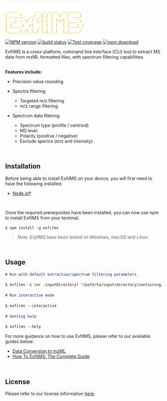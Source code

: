 ![ExfilMS](./img/logo.png)  
[![NPM version][npm-image]][npm-url]
[![build status][ci-image]][ci-url]
[![Test coverage][codecov-image]][codecov-url]
[![npm download][download-image]][download-url]

ExfilMS is a cross-platform, command line interface (CLI) tool to extract MS data from mzML formatted files, with spectrum filtering capabilities.  
<br>

**Features include:**

- Precision value rounding

- Spectra filtering

  - Targeted m/z filtering
  - m/z range filtering

- Spectrum data filtering

  - Spectrum type (profile / centroid)
  - MS level
  - Polarity (positive / negative)
  - Exclude spectra (m/z and intensity)

<br>

## Installation

Before being able to install ExfilMS on your device, you will first need to have the following installed:

- [Node.js®][nodejs-url]

<br>

Once the required prerequisites have been installed, you can now use npm to install ExfilMS from your terminal.

`$ npm install -g exfilms`

> _Note: ExfilMS have been tested on Windows, macOS and Linux._

<br>

## Usage

```md
# Run with default extraction/spectrum filtering parameters

$ exfilms -i (or -inputDirectory) "/path/to/input/directory/containing/mzML/data/files/"

# Run interactive mode

$ exfilms --interactive

# Getting help

$ exfilms --help
```

For more guidance on how to use ExfilMS, please refer to our available guides below:

- [Data Conversion to mzML](./doc/data-conversion-to-mzML.md)
- [How To ExfilMS: The Complete Guide](./doc/how-to-exfilms-the-complete-guide.md)

<br>

<!-- ## API Documentation
Please refer to our API documentation [here](https://vmalnathnambiar.github.io/exfilms/). -->

## License

Please refer to our license information [here](./LICENSE).

<!-- URLs used in the markdown document-->

[npm-image]: https://img.shields.io/npm/v/exfilms.svg
[npm-url]: https://www.npmjs.com/package/exfilms
[ci-image]: https://github.com/vmalnathnambiar/exfilms/workflows/Node.js%20CI/badge.svg?branch=main
[ci-url]: https://github.com/vmalnathnambiar/exfilms/actions?query=workflow%3A%22Node.js+CI%22
[codecov-image]: https://img.shields.io/codecov/c/github/vmalnathnambiar/exfilms.svg
[codecov-url]: https://codecov.io/gh/vmalnathnambiar/exfilms
[download-image]: https://img.shields.io/npm/dm/exfilms.svg
[download-url]: https://www.npmjs.com/package/exfilms
[nodejs-url]: https://nodejs.org/en/download/
